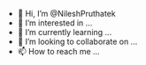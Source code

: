 - 👋 Hi, I’m @NileshPruthatek
- 👀 I’m interested in ...
- 🌱 I’m currently learning ...
- 💞️ I’m looking to collaborate on ...
- 📫 How to reach me ...

<!---
NileshPruthatek/NileshPruthatek is a ✨ special ✨ repository because its `README.md` (this file) appears on your GitHub profile.
You can click the Preview link to take a look at your changes.
--->

